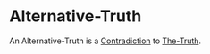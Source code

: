 # Alternative-Truth

An Alternative-Truth is a [Contradiction](600112.md) to [The-Truth](600140.md).
